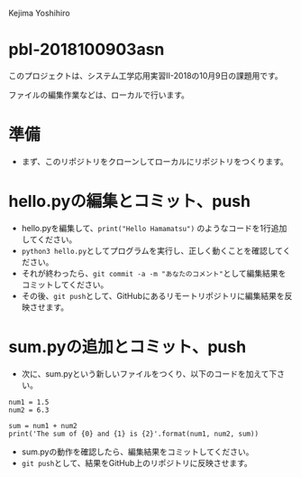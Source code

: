 Kejima Yoshihiro
# pbl-2018100903asn
このプロジェクトは、システム工学応用実習II-2018の10月9日の課題用です。

ファイルの編集作業などは、ローカルで行います。

# 準備
- まず、このリポジトリをクローンしてローカルにリポジトリをつくります。

# hello.pyの編集とコミット、push
- hello.pyを編集して、`print("Hello Hamamatsu")` のようなコードを1行追加してください。
- `python3 hello.py`としてプログラムを実行し、正しく動くことを確認してください。
- それが終わったら、`git commit -a -m "あなたのコメント"`として編集結果をコミットしてください。
- その後、`git push`として、GitHubにあるリモートリポジトリに編集結果を反映させます。

# sum.pyの追加とコミット、push
- 次に、sum.pyという新しいファイルをつくり、以下のコードを加えて下さい。
```
num1 = 1.5
num2 = 6.3

sum = num1 + num2
print('The sum of {0} and {1} is {2}'.format(num1, num2, sum))
```

- sum.pyの動作を確認したら、編集結果をコミットしてください。
- `git push`として、結果をGitHub上のリポジトリに反映させます。

